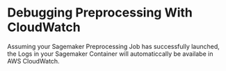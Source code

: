 # Debugging Preprocessing With CloudWatch

Assuming your Sagemaker Preprocessing Job has successfully launched, the Logs in your Sagemaker Container will automaticcally be availabe in AWS CloudWatch.
